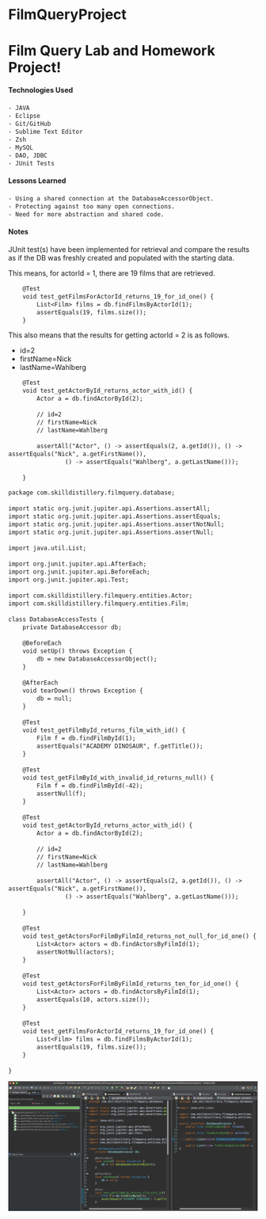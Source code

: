 # FilmQueryProject
	
# Film Query Lab and Homework Project!

#### Technologies Used
	- JAVA
	- Eclipse
	- Git/GitHub
	- Sublime Text Editor
	- Zsh
	- MySQL
	- DAO, JDBC
	- JUnit Tests
	
	
#### Lessons Learned
	- Using a shared connection at the DatabaseAccessorObject.
	- Protecting against too many open connections.
	- Need for more abstraction and shared code.
	
#### Notes

JUnit test(s) have been implemented for retrieval and compare the results as if the DB was freshly created and populated with the starting data.  

This means, for actorId = 1, there are 19 films that are retrieved.

```
	@Test
	void test_getFilmsForActorId_returns_19_for_id_one() {
		List<Film> films = db.findFilmsByActorId(1);
		assertEquals(19, films.size());
	}
```

This also means that the results for getting actorId = 2 is as follows.
- id=2
- firstName=Nick
- lastName=Wahlberg

```
	@Test
	void test_getActorById_returns_actor_with_id() {
		Actor a = db.findActorById(2);

		// id=2
		// firstName=Nick
		// lastName=Wahlberg

		assertAll("Actor", () -> assertEquals(2, a.getId()), () -> assertEquals("Nick", a.getFirstName()),
				() -> assertEquals("Wahlberg", a.getLastName()));

	}
```

```
package com.skilldistillery.filmquery.database;

import static org.junit.jupiter.api.Assertions.assertAll;
import static org.junit.jupiter.api.Assertions.assertEquals;
import static org.junit.jupiter.api.Assertions.assertNotNull;
import static org.junit.jupiter.api.Assertions.assertNull;

import java.util.List;

import org.junit.jupiter.api.AfterEach;
import org.junit.jupiter.api.BeforeEach;
import org.junit.jupiter.api.Test;

import com.skilldistillery.filmquery.entities.Actor;
import com.skilldistillery.filmquery.entities.Film;

class DatabaseAccessTests {
	private DatabaseAccessor db;

	@BeforeEach
	void setUp() throws Exception {
		db = new DatabaseAccessorObject();
	}

	@AfterEach
	void tearDown() throws Exception {
		db = null;
	}

	@Test
	void test_getFilmById_returns_film_with_id() {
		Film f = db.findFilmById(1);
		assertEquals("ACADEMY DINOSAUR", f.getTitle());
	}

	@Test
	void test_getFilmById_with_invalid_id_returns_null() {
		Film f = db.findFilmById(-42);
		assertNull(f);
	}

	@Test
	void test_getActorById_returns_actor_with_id() {
		Actor a = db.findActorById(2);

		// id=2
		// firstName=Nick
		// lastName=Wahlberg

		assertAll("Actor", () -> assertEquals(2, a.getId()), () -> assertEquals("Nick", a.getFirstName()),
				() -> assertEquals("Wahlberg", a.getLastName()));

	}

	@Test
	void test_getActorsForFilmByFilmId_returns_not_null_for_id_one() {
		List<Actor> actors = db.findActorsByFilmId(1);
		assertNotNull(actors);
	}

	@Test
	void test_getActorsForFilmByFilmId_returns_ten_for_id_one() {
		List<Actor> actors = db.findActorsByFilmId(1);
		assertEquals(10, actors.size());
	}

	@Test
	void test_getFilmsForActorId_returns_19_for_id_one() {
		List<Film> films = db.findFilmsByActorId(1);
		assertEquals(19, films.size());
	}

}

```

![JUnit Screenshot](junit.png)

